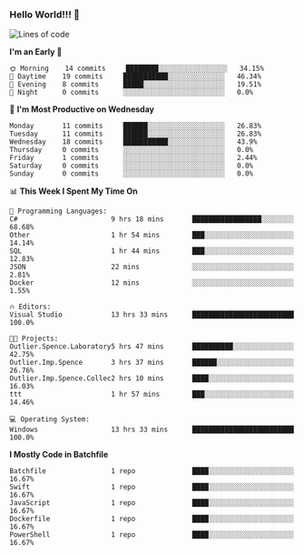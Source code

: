 ### Hello World!!! 👋

<!--
**kekotek/kekotek** is a ✨ _special_ ✨ repository because its `README.md` (this file) appears on your GitHub profile.

Here are some ideas to get you started:

- 🔭 I’m currently working on ...
- 🌱 I’m currently learning ...
- 👯 I’m looking to collaborate on ...
- 🤔 I’m looking for help with ...
- 💬 Ask me about ...
- 📫 How to reach me: ...
- 😄 Pronouns: ...
- ⚡ Fun fact: ...
-->

<!--START_SECTION:waka-->
![Lines of code](https://img.shields.io/badge/From%20Hello%20World%20I%27ve%20Written-18753%20lines%20of%20code-blue)

**I'm an Early 🐤** 

```text
🌞 Morning    14 commits     ████████░░░░░░░░░░░░░░░░░   34.15% 
🌆 Daytime    19 commits     ███████████░░░░░░░░░░░░░░   46.34% 
🌃 Evening    8 commits      █████░░░░░░░░░░░░░░░░░░░░   19.51% 
🌙 Night      0 commits      ░░░░░░░░░░░░░░░░░░░░░░░░░   0.0%

```
📅 **I'm Most Productive on Wednesday** 

```text
Monday       11 commits     ██████░░░░░░░░░░░░░░░░░░░   26.83% 
Tuesday      11 commits     ██████░░░░░░░░░░░░░░░░░░░   26.83% 
Wednesday    18 commits     ███████████░░░░░░░░░░░░░░   43.9% 
Thursday     0 commits      ░░░░░░░░░░░░░░░░░░░░░░░░░   0.0% 
Friday       1 commits      ░░░░░░░░░░░░░░░░░░░░░░░░░   2.44% 
Saturday     0 commits      ░░░░░░░░░░░░░░░░░░░░░░░░░   0.0% 
Sunday       0 commits      ░░░░░░░░░░░░░░░░░░░░░░░░░   0.0%

```


📊 **This Week I Spent My Time On** 

```text
💬 Programming Languages: 
C#                       9 hrs 18 mins       █████████████████░░░░░░░░   68.68% 
Other                    1 hr 54 mins        ███░░░░░░░░░░░░░░░░░░░░░░   14.14% 
SQL                      1 hr 44 mins        ███░░░░░░░░░░░░░░░░░░░░░░   12.83% 
JSON                     22 mins             ░░░░░░░░░░░░░░░░░░░░░░░░░   2.81% 
Docker                   12 mins             ░░░░░░░░░░░░░░░░░░░░░░░░░   1.55%

🔥 Editors: 
Visual Studio            13 hrs 33 mins      █████████████████████████   100.0%

🐱‍💻 Projects: 
Outlier.Spence.Laboratory5 hrs 47 mins       ██████████░░░░░░░░░░░░░░░   42.75% 
Outlier.Imp.Spence       3 hrs 37 mins       ██████░░░░░░░░░░░░░░░░░░░   26.76% 
Outlier.Imp.Spence.Collec2 hrs 10 mins       ████░░░░░░░░░░░░░░░░░░░░░   16.03% 
ttt                      1 hr 57 mins        ███░░░░░░░░░░░░░░░░░░░░░░   14.46%

💻 Operating System: 
Windows                  13 hrs 33 mins      █████████████████████████   100.0%

```

**I Mostly Code in Batchfile** 

```text
Batchfile                1 repo              ████░░░░░░░░░░░░░░░░░░░░░   16.67% 
Swift                    1 repo              ████░░░░░░░░░░░░░░░░░░░░░   16.67% 
JavaScript               1 repo              ████░░░░░░░░░░░░░░░░░░░░░   16.67% 
Dockerfile               1 repo              ████░░░░░░░░░░░░░░░░░░░░░   16.67% 
PowerShell               1 repo              ████░░░░░░░░░░░░░░░░░░░░░   16.67%

```



<!--END_SECTION:waka-->
